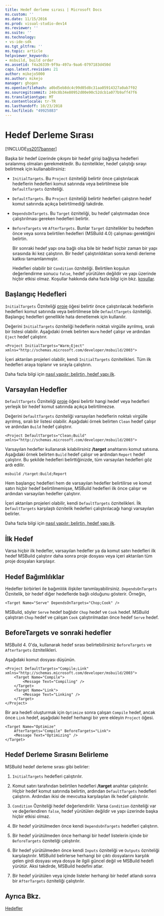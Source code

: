 ```yaml
---
title: Hedef derleme sırası | Microsoft Docs
ms.custom: ''
ms.date: 11/15/2016
ms.prod: visual-studio-dev14
ms.reviewer: ''
ms.suite: ''
ms.technology:
- vs-ide-sdk
ms.tgt_pltfrm: ''
ms.topic: article
helpviewer_keywords:
- msbuild, build order
ms.assetid: f4a26339-9f9a-497a-9aa6-0797183d450d
caps.latest.revision: 21
author: mikejo5000
ms.author: mikejo
manager: ghogen
ms.openlocfilehash: a0bd5eb8dc4c99d05d8c31aa05914327a0ab7f02
ms.sourcegitcommit: 240c8b34e80952d00e90c52dcb1a077b9aff47f6
ms.translationtype: MT
ms.contentlocale: tr-TR
ms.lasthandoff: 10/23/2018
ms.locfileid: "49925883"
---
```

# <a name="target-build-order"></a>Hedef Derleme Sırası
[!INCLUDE[vs2017banner](../includes/vs2017banner.md)]

  
Başka bir hedef üzerinde çıkışını bir hedef girişi bağlıysa hedefleri sıralanmış olmaları gerekmektedir. Bu öznitelikler, hedef çalıştığı sırayı belirtmek için kullanabilirsiniz:  
  
- `InitialTargets`. Bu `Project` özniteliği belirtir önce çalıştırılacak hedeflerin hedefleri komut satırında veya belirtilmese bile `DefaultTargets` özniteliği.  
  
- `DefaultTargets`. Bu `Project` özniteliği belirtir hedefleri çalıştırın hedef komut satırında açıkça belirtilmediği takdirde.  
  
- `DependsOnTargets`. Bu `Target` özniteliği, bu hedef çalıştırmadan önce çalıştırılması gereken hedefleri belirtir.  
  
- `BeforeTargets` ve `AfterTargets`. Bunlar `Target` öznitelikler bu hedeften önce veya sonra belirtilen hedefleri (MSBuild 4.0) çalışması gerektiğini belirtin.  
  
  Bir sonraki hedef yapı ona bağlı olsa bile bir hedef hiçbir zaman bir yapı sırasında iki kez çalıştırın. Bir hedef çalıştırıldıktan sonra kendi derleme katkısı tamamlanmıştır.  
  
  Hedefleri olabilir bir `Condition` özniteliği. Belirtilen koşulun değerlendirme sonucu `false`, hedef yürütülen değildir ve yapı üzerinde hiçbir etkisi olmaz. Koşullar hakkında daha fazla bilgi için bkz. [koşullar](../msbuild/msbuild-conditions.md).  
  
## <a name="initial-targets"></a>Başlangıç Hedefleri  
 `InitialTargets` Özniteliği [proje](../msbuild/project-element-msbuild.md) öğesi belirtir önce çalıştırılacak hedeflerin hedefleri komut satırında veya belirtilmese bile `DefaultTargets` özniteliği. Başlangıç hedefleri genellikle hata denetlemek için kullanılır.  
  
 Değerini `InitialTargets` özniteliği hedeflerin noktalı virgülle ayrılmış, sıralı bir listesi olabilir. Aşağıdaki örnek belirten `Warm` hedef çalışır ve ardından `Eject` hedef çalıştırır.  
  
```  
<Project InitialTargets="Warm;Eject" xmlns="http://schemas.microsoft.com/developer/msbuild/2003">  
```  
  
 İçeri aktarılan projeleri olabilir, kendi `InitialTargets` öznitelikleri. Tüm ilk hedefleri araya toplanır ve sırayla çalıştırın.  
  
 Daha fazla bilgi için [nasıl yapılır: belirtin, hedef yapı ilk](../msbuild/how-to-specify-which-target-to-build-first.md).  
  
## <a name="default-targets"></a>Varsayılan Hedefler  
 `DefaultTargets` Özniteliği [proje](../msbuild/project-element-msbuild.md) öğesi belirtir hangi hedef veya hedefleri yerleşik bir hedef komut satırında açıkça belirtilmezse.  
  
 Değerini `DefaultTargets` özniteliği varsayılan hedeflerin noktalı virgülle ayrılmış, sıralı bir listesi olabilir. Aşağıdaki örnek belirten `Clean` hedef çalışır ve ardından `Build` hedef çalıştırır.  
  
```  
<Project DefaultTargets="Clean;Build" xmlns="http://schemas.microsoft.com/developer/msbuild/2003">  
```  
  
 Varsayılan hedefler kullanarak kılabilirsiniz **/target** anahtarını komut satısına. Aşağıdaki örnek belirten `Build` hedef çalışır ve ardından `Report` hedef çalıştırır. Bu şekilde hedefleri belirttiğinizde, tüm varsayılan hedefleri göz ardı edilir.  
  
 `msbuild /target:Build;Report`  
  
 Hem başlangıç hedefleri hem de varsayılan hedefler belirtilirse ve komut satırı hiçbir hedef belirtilmemişse, MSBuild hedefleri ilk önce çalışır ve ardından varsayılan hedefler çalıştırır.  
  
 İçeri aktarılan projeleri olabilir, kendi `DefaultTargets` öznitelikleri. İlk `DefaultTargets` karşılaştı öznitelik hedefleri çalıştırılacağı hangi varsayılan belirler.  
  
 Daha fazla bilgi için [nasıl yapılır: belirtin, hedef yapı ilk](../msbuild/how-to-specify-which-target-to-build-first.md).  
  
## <a name="first-target"></a>İlk Hedef  
 Varsa hiçbir ilk hedefler, varsayılan hedefler ya da komut satırı hedefleri ilk hedef MSBuild çalıştırır daha sonra proje dosyası veya içeri aktarılan tüm proje dosyaları karşılaşır.  
  
## <a name="target-dependencies"></a>Hedef Bağımlılıklar  
 Hedefler birbirleri ile bağımlılık ilişkiler tanımlayabilirsiniz. `DependsOnTargets` Öznitelik, bir hedef diğer hedeflerde bağlı olduğunu gösterir. Örneğin,  
  
```  
<Target Name="Serve" DependsOnTargets="Chop;Cook" />  
```  
  
 MSBuild, söyler `Serve` hedef bağlıdır `Chop` hedef ve `Cook` hedef. MSBuild çalıştıran `Chop` hedef ve çalışan `Cook` çalıştırılmadan önce hedef `Serve` hedef.  
  
## <a name="beforetargets-and-after-targets"></a>BeforeTargets ve sonraki hedefler  
 MSBuild 4. 0'da, kullanarak hedef sırası belirtebilirsiniz `BeforeTargets` ve `AfterTargets` öznitelikleri.  
  
 Aşağıdaki komut dosyası düşünün.  
  
```  
<Project DefaultTargets="Compile;Link" xmlns="http://schemas.microsoft.com/developer/msbuild/2003">  
    <Target Name="Compile">  
        <Message Text="Compiling" />  
    </Target>  
    <Target Name="Link">  
        <Message Text="Linking" />  
    </Target>  
</Project>  
```  
  
 Bir ara hedefi oluşturmak için `Optimize` sonra çalışan `Compile` hedef, ancak önce `Link` hedef, aşağıdaki hedef herhangi bir yere ekleyin `Project` öğesi.  
  
```  
<Target Name="Optimize"   
    AfterTargets="Compile" BeforeTargets="Link">  
    <Message Text="Optimizing" />  
</Target>  
```  
  
## <a name="determining-the-target-build-order"></a>Hedef Derleme Sırasını Belirleme  
 MSBuild hedef derleme sırası gibi belirler:  
  
1.  `InitialTargets` hedefleri çalıştırılır.  
  
2.  Komut satırı tarafından belirtilen hedefleri **/target** anahtar çalıştırılır. Hiçbir hedef komut satırında belirtin, ardından `DefaultTargets` hedefleri çalıştırın. Ardından ikisi de mevcutsa karşılaşılan ilk hedef çalıştırılır.  
  
3.  `Condition` Özniteliği hedef değerlendirilir. Varsa `Condition` özniteliği var ve değerlendiren `false`, hedef yürütülen değildir ve yapı üzerinde başka hiçbir etkisi olmaz.  
  
4.  Bir hedef yürütülmeden önce kendi `DependsOnTargets` hedefleri çalıştırın.  
  
5.  Bir hedef yürütülmeden önce herhangi bir hedef listelerin içinde bir `BeforeTargets` özniteliği çalıştırılır.  
  
6.  Bir hedef yürütülmeden önce kendi `Inputs` özniteliği ve `Outputs` özniteliği karşılaştırılır. MSBuild belirlerse herhangi bir çıktı dosyalarını karşılık gelen girdi dosyası veya dosya ile ilgili güncel değil ve MSBuild hedefi yürütür. Aksi takdirde, MSBuild hedefini atlar.  
  
7.  Bir hedef yürütülen veya içinde listeler herhangi bir hedef atlandı sonra bir `AfterTargets` özniteliği çalıştırılır.  
  
## <a name="see-also"></a>Ayrıca Bkz.  
 [Hedefler](../msbuild/msbuild-targets.md)




